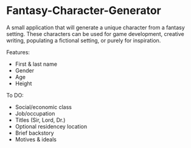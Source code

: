 # Fantasy-Character-Generator
A small application that will generate a unique character from a fantasy setting. These characters can be used for game development, creative writing, populating a fictional setting, or purely for inspiration.

Features:
- First & last name
- Gender
- Age
- Height

To DO:
- Social/economic class
- Job/occupation
- Titles (Sir, Lord, Dr.)
- Optional residencey location
- Brief backstory
- Motives & ideals
